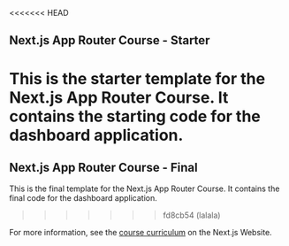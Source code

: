<<<<<<< HEAD
## Next.js App Router Course - Starter

This is the starter template for the Next.js App Router Course. It contains the starting code for the dashboard application.
=======
## Next.js App Router Course - Final

This is the final template for the Next.js App Router Course. It contains the final code for the dashboard application.
>>>>>>> fd8cb54 (lalala)

For more information, see the [course curriculum](https://nextjs.org/learn) on the Next.js Website.

